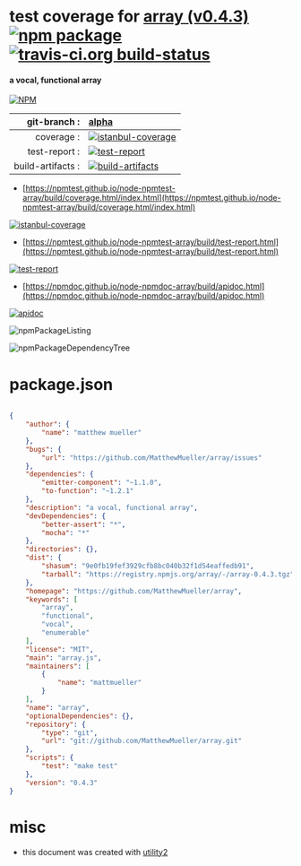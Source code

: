 # test coverage for  [array (v0.4.3)](https://github.com/MatthewMueller/array)  [![npm package](https://img.shields.io/npm/v/npmtest-array.svg?style=flat-square)](https://www.npmjs.org/package/npmtest-array) [![travis-ci.org build-status](https://api.travis-ci.org/npmtest/node-npmtest-array.svg)](https://travis-ci.org/npmtest/node-npmtest-array)
#### a vocal, functional array

[![NPM](https://nodei.co/npm/array.png?downloads=true&downloadRank=true&stars=true)](https://www.npmjs.com/package/array)

| git-branch : | [alpha](https://github.com/npmtest/node-npmtest-array/tree/alpha)|
|--:|:--|
| coverage : | [![istanbul-coverage](https://npmtest.github.io/node-npmtest-array/build/coverage.badge.svg)](https://npmtest.github.io/node-npmtest-array/build/coverage.html/index.html)|
| test-report : | [![test-report](https://npmtest.github.io/node-npmtest-array/build/test-report.badge.svg)](https://npmtest.github.io/node-npmtest-array/build/test-report.html)|
| build-artifacts : | [![build-artifacts](https://npmtest.github.io/node-npmtest-array/glyphicons_144_folder_open.png)](https://github.com/npmtest/node-npmtest-array/tree/gh-pages/build)|

- [https://npmtest.github.io/node-npmtest-array/build/coverage.html/index.html](https://npmtest.github.io/node-npmtest-array/build/coverage.html/index.html)

[![istanbul-coverage](https://npmtest.github.io/node-npmtest-array/build/screenCapture.buildCi.browser.%252Ftmp%252Fbuild%252Fcoverage.lib.html.png)](https://npmtest.github.io/node-npmtest-array/build/coverage.html/index.html)

- [https://npmtest.github.io/node-npmtest-array/build/test-report.html](https://npmtest.github.io/node-npmtest-array/build/test-report.html)

[![test-report](https://npmtest.github.io/node-npmtest-array/build/screenCapture.buildCi.browser.%252Ftmp%252Fbuild%252Ftest-report.html.png)](https://npmtest.github.io/node-npmtest-array/build/test-report.html)

- [https://npmdoc.github.io/node-npmdoc-array/build/apidoc.html](https://npmdoc.github.io/node-npmdoc-array/build/apidoc.html)

[![apidoc](https://npmdoc.github.io/node-npmdoc-array/build/screenCapture.buildCi.browser.%252Ftmp%252Fbuild%252Fapidoc.html.png)](https://npmdoc.github.io/node-npmdoc-array/build/apidoc.html)

![npmPackageListing](https://npmtest.github.io/node-npmtest-array/build/screenCapture.npmPackageListing.svg)

![npmPackageDependencyTree](https://npmtest.github.io/node-npmtest-array/build/screenCapture.npmPackageDependencyTree.svg)



# package.json

```json

{
    "author": {
        "name": "matthew mueller"
    },
    "bugs": {
        "url": "https://github.com/MatthewMueller/array/issues"
    },
    "dependencies": {
        "emitter-component": "~1.1.0",
        "to-function": "~1.2.1"
    },
    "description": "a vocal, functional array",
    "devDependencies": {
        "better-assert": "*",
        "mocha": "*"
    },
    "directories": {},
    "dist": {
        "shasum": "9e0fb19fef3929cfb8bc040b32f1d54eaffedb91",
        "tarball": "https://registry.npmjs.org/array/-/array-0.4.3.tgz"
    },
    "homepage": "https://github.com/MatthewMueller/array",
    "keywords": [
        "array",
        "functional",
        "vocal",
        "enumerable"
    ],
    "license": "MIT",
    "main": "array.js",
    "maintainers": [
        {
            "name": "mattmueller"
        }
    ],
    "name": "array",
    "optionalDependencies": {},
    "repository": {
        "type": "git",
        "url": "git://github.com/MatthewMueller/array.git"
    },
    "scripts": {
        "test": "make test"
    },
    "version": "0.4.3"
}
```



# misc
- this document was created with [utility2](https://github.com/kaizhu256/node-utility2)
